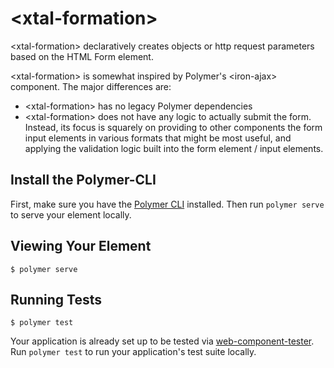 # \<xtal-formation\>

\<xtal-formation\> declaratively creates objects or http request parameters based on the HTML Form element.

\<xtal-formation\> is somewhat inspired by Polymer's \<iron-ajax\> component.  The major differences are:

*  \<xtal-formation\> has no legacy Polymer dependencies
*  \<xtal-formation\> does not have any logic to actually submit the form. Instead, its focus is squarely on providing to other components the form input elements in various formats that might be most useful, and applying the validation logic built into the form element / input elements.


## Install the Polymer-CLI

First, make sure you have the [Polymer CLI](https://www.npmjs.com/package/polymer-cli) installed. Then run `polymer serve` to serve your element locally.

## Viewing Your Element

```
$ polymer serve
```

## Running Tests

```
$ polymer test
```

Your application is already set up to be tested via [web-component-tester](https://github.com/Polymer/web-component-tester). Run `polymer test` to run your application's test suite locally.
